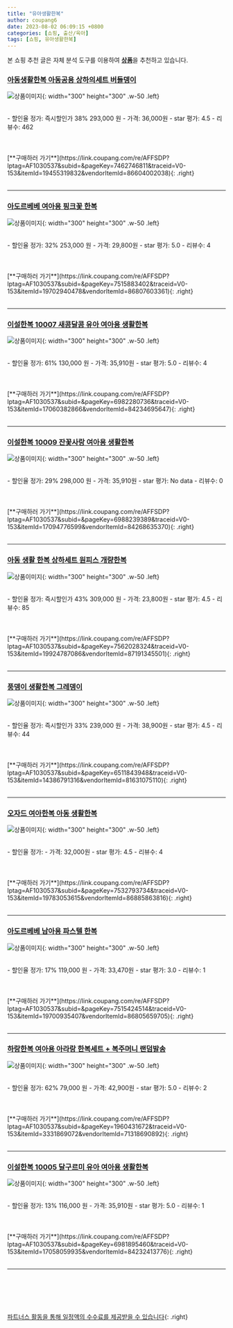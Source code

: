 ```yaml
---
title: "유아생활한복"
author: coupang6
date: 2023-08-02 06:09:15 +0800
categories: [쇼핑, 출산/육아]
tags: [쇼핑, 유아생활한복]
---
```


본 쇼핑 추천 글은 자체 분석 도구를 이용하여 [**상품**](https://link.coupang.com/a/bao1ui)을 추천하고 있습니다.

### [아동생활한복 아동공용 상하의세트 버들뎅이](https://link.coupang.com/re/AFFSDP?lptag=AF1030537&subid=&pageKey=7462746811&traceid=V0-153&itemId=19455319832&vendorItemId=86604002038)

![상품이미지](https://thumbnail10.coupangcdn.com/thumbnails/remote/230x230ex/image/vendor_inventory/fb1d/fd3e00e0e44348591c2baee77ca14b5aabece8431c4e48332c9fa846d354.jpg){: width="300" height="300" .w-50 .left}


<br>
- 할인율 정가: 즉시할인가 38%  293,000   원
- 가격: 36,000원
- star 평가: 4.5
- 리뷰수: 462
<br>
<br>
<br>
<br>
[**구매하러 가기**](https://link.coupang.com/re/AFFSDP?lptag=AF1030537&subid=&pageKey=7462746811&traceid=V0-153&itemId=19455319832&vendorItemId=86604002038){: .right}
<br>
<br>

---

### [아도르베베 여아용 핑크꽃 한복](https://link.coupang.com/re/AFFSDP?lptag=AF1030537&subid=&pageKey=7515883402&traceid=V0-153&itemId=19702940478&vendorItemId=86807603361)

![상품이미지](https://thumbnail8.coupangcdn.com/thumbnails/remote/230x230ex/image/rs_quotation_api/l1lw8jym/8fe5d148bc3942ab955c46a9e14eaa84.jpg){: width="300" height="300" .w-50 .left}


<br>
- 할인율 정가: 32%  253,000   원
- 가격: 29,800원
- star 평가: 5.0
- 리뷰수: 4
<br>
<br>
<br>
<br>
[**구매하러 가기**](https://link.coupang.com/re/AFFSDP?lptag=AF1030537&subid=&pageKey=7515883402&traceid=V0-153&itemId=19702940478&vendorItemId=86807603361){: .right}
<br>
<br>

---

### [이설한복 10007 새콤달콤 유아 여아용 생활한복](https://link.coupang.com/re/AFFSDP?lptag=AF1030537&subid=&pageKey=6982280736&traceid=V0-153&itemId=17060382866&vendorItemId=84234695647)

![상품이미지](https://thumbnail8.coupangcdn.com/thumbnails/remote/230x230ex/image/vendor_inventory/260e/aa6dfbf286425c08fe11f8f3064b0f3cab025f195c62c7aaa89736d65dfe.jpg){: width="300" height="300" .w-50 .left}


<br>
- 할인율 정가: 61%  130,000   원
- 가격: 35,910원
- star 평가: 5.0
- 리뷰수: 4
<br>
<br>
<br>
<br>
[**구매하러 가기**](https://link.coupang.com/re/AFFSDP?lptag=AF1030537&subid=&pageKey=6982280736&traceid=V0-153&itemId=17060382866&vendorItemId=84234695647){: .right}
<br>
<br>

---

### [이설한복 10009 잔꽃사랑 여아용 생활한복](https://link.coupang.com/re/AFFSDP?lptag=AF1030537&subid=&pageKey=6988239389&traceid=V0-153&itemId=17094776599&vendorItemId=84268635370)

![상품이미지](https://thumbnail9.coupangcdn.com/thumbnails/remote/230x230ex/image/vendor_inventory/1d2e/d42aa7e29860e7d581bec78271869728903a108928a8d067c43c2ccb3485.jpg){: width="300" height="300" .w-50 .left}


<br>
- 할인율 정가: 29%  298,000   원
- 가격: 35,910원
- star 평가: No data
- 리뷰수: 0
<br>
<br>
<br>
<br>
[**구매하러 가기**](https://link.coupang.com/re/AFFSDP?lptag=AF1030537&subid=&pageKey=6988239389&traceid=V0-153&itemId=17094776599&vendorItemId=84268635370){: .right}
<br>
<br>

---

### [아동 생활 한복 상하세트 원피스 개량한복](https://link.coupang.com/re/AFFSDP?lptag=AF1030537&subid=&pageKey=7562028324&traceid=V0-153&itemId=19924787086&vendorItemId=87191345501)

![상품이미지](https://thumbnail10.coupangcdn.com/thumbnails/remote/230x230ex/image/vendor_inventory/23ff/beabac4d86e04935e274079dcdebe609bffd89fc3cbeb780543643993a78.jpg){: width="300" height="300" .w-50 .left}


<br>
- 할인율 정가: 즉시할인가 43%  309,000   원
- 가격: 23,800원
- star 평가: 4.5
- 리뷰수: 85
<br>
<br>
<br>
<br>
[**구매하러 가기**](https://link.coupang.com/re/AFFSDP?lptag=AF1030537&subid=&pageKey=7562028324&traceid=V0-153&itemId=19924787086&vendorItemId=87191345501){: .right}
<br>
<br>

---

### [풍뎅이 생활한복 그레뎅이](https://link.coupang.com/re/AFFSDP?lptag=AF1030537&subid=&pageKey=6511843948&traceid=V0-153&itemId=14386791316&vendorItemId=81631075110)

![상품이미지](https://thumbnail6.coupangcdn.com/thumbnails/remote/230x230ex/image/vendor_inventory/53fa/16107ec152a6283e1775c2eb6c18786aeba2e1375f08a6b20db874e5a0ac.jpg){: width="300" height="300" .w-50 .left}


<br>
- 할인율 정가: 즉시할인가 33%  239,000   원
- 가격: 38,900원
- star 평가: 4.5
- 리뷰수: 44
<br>
<br>
<br>
<br>
[**구매하러 가기**](https://link.coupang.com/re/AFFSDP?lptag=AF1030537&subid=&pageKey=6511843948&traceid=V0-153&itemId=14386791316&vendorItemId=81631075110){: .right}
<br>
<br>

---

### [오자드 여아한복 아동 생활한복](https://link.coupang.com/re/AFFSDP?lptag=AF1030537&subid=&pageKey=7532793734&traceid=V0-153&itemId=19783053615&vendorItemId=86885863816)

![상품이미지](https://thumbnail6.coupangcdn.com/thumbnails/remote/230x230ex/image/vendor_inventory/b086/60d3a5751218a8a73bceb2d7e5f043b6b5c0a534fd651a3e254d4628f4f0.jpg){: width="300" height="300" .w-50 .left}


<br>
- 할인율 정가: 
- 가격: 32,000원
- star 평가: 4.5
- 리뷰수: 4
<br>
<br>
<br>
<br>
[**구매하러 가기**](https://link.coupang.com/re/AFFSDP?lptag=AF1030537&subid=&pageKey=7532793734&traceid=V0-153&itemId=19783053615&vendorItemId=86885863816){: .right}
<br>
<br>

---

### [아도르베베 남아용 파스텔 한복](https://link.coupang.com/re/AFFSDP?lptag=AF1030537&subid=&pageKey=7515424514&traceid=V0-153&itemId=19700935407&vendorItemId=86805659705)

![상품이미지](https://thumbnail8.coupangcdn.com/thumbnails/remote/230x230ex/image/rs_quotation_api/y9ngwoyw/26c6508a9cb248d49648af595ff9c5e0.jpg){: width="300" height="300" .w-50 .left}


<br>
- 할인율 정가: 17%  119,000   원
- 가격: 33,470원
- star 평가: 3.0
- 리뷰수: 1
<br>
<br>
<br>
<br>
[**구매하러 가기**](https://link.coupang.com/re/AFFSDP?lptag=AF1030537&subid=&pageKey=7515424514&traceid=V0-153&itemId=19700935407&vendorItemId=86805659705){: .right}
<br>
<br>

---

### [하랑한복 여아용 아라랑 한복세트 + 복주머니 랜덤발송](https://link.coupang.com/re/AFFSDP?lptag=AF1030537&subid=&pageKey=1960431672&traceid=V0-153&itemId=3331869072&vendorItemId=71318690892)

![상품이미지](https://thumbnail7.coupangcdn.com/thumbnails/remote/230x230ex/image/retail/images/12137152041586241-d8feb14f-0025-4a8a-9c79-08ff3e664c0f.jpg){: width="300" height="300" .w-50 .left}


<br>
- 할인율 정가: 62%  79,000   원
- 가격: 42,900원
- star 평가: 5.0
- 리뷰수: 2
<br>
<br>
<br>
<br>
[**구매하러 가기**](https://link.coupang.com/re/AFFSDP?lptag=AF1030537&subid=&pageKey=1960431672&traceid=V0-153&itemId=3331869072&vendorItemId=71318690892){: .right}
<br>
<br>

---

### [이설한복 10005 달구르미 유아 여아용 생활한복](https://link.coupang.com/re/AFFSDP?lptag=AF1030537&subid=&pageKey=6981895460&traceid=V0-153&itemId=17058059935&vendorItemId=84232413776)

![상품이미지](https://thumbnail6.coupangcdn.com/thumbnails/remote/230x230ex/image/vendor_inventory/ec12/8dfff9b9bc0cd875efed9a51858c2901fb81e30ddd5d9c2f1679916bf14a.jpg){: width="300" height="300" .w-50 .left}


<br>
- 할인율 정가: 13%  116,000   원
- 가격: 35,910원
- star 평가: 5.0
- 리뷰수: 1
<br>
<br>
<br>
<br>
[**구매하러 가기**](https://link.coupang.com/re/AFFSDP?lptag=AF1030537&subid=&pageKey=6981895460&traceid=V0-153&itemId=17058059935&vendorItemId=84232413776){: .right}
<br>
<br>

---
<br><br><br><br><br> [파트너스 활동을 통해 일정액의 수수료를 제공받을 수 있습니다](https://link.coupang.com/a/bao1ui){: .right}